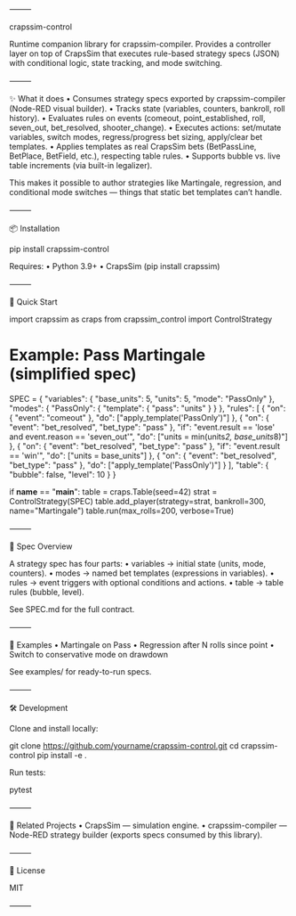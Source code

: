 ⸻

crapssim-control

Runtime companion library for crapssim-compiler.
Provides a controller layer on top of CrapsSim that executes rule-based strategy specs (JSON) with conditional logic, state tracking, and mode switching.

⸻

✨ What it does
	•	Consumes strategy specs exported by crapssim-compiler (Node-RED visual builder).
	•	Tracks state (variables, counters, bankroll, roll history).
	•	Evaluates rules on events (comeout, point_established, roll, seven_out, bet_resolved, shooter_change).
	•	Executes actions: set/mutate variables, switch modes, regress/progress bet sizing, apply/clear bet templates.
	•	Applies templates as real CrapsSim bets (BetPassLine, BetPlace, BetField, etc.), respecting table rules.
	•	Supports bubble vs. live table increments (via built-in legalizer).

This makes it possible to author strategies like Martingale, regression, and conditional mode switches — things that static bet templates can’t handle.

⸻

📦 Installation

pip install crapssim-control

Requires:
	•	Python 3.9+
	•	CrapsSim (pip install crapssim)

⸻

🚀 Quick Start

import crapssim as craps
from crapssim_control import ControlStrategy

# Example: Pass Martingale (simplified spec)
SPEC = {
  "variables": { "base_units": 5, "units": 5, "mode": "PassOnly" },
  "modes": {
    "PassOnly": { "template": { "pass": "units" } }
  },
  "rules": [
    { "on": { "event": "comeout" }, "do": ["apply_template('PassOnly')"] },
    { "on": { "event": "bet_resolved", "bet_type": "pass" },
      "if": "event.result == 'lose' and event.reason == 'seven_out'",
      "do": ["units = min(units*2, base_units*8)"] },
    { "on": { "event": "bet_resolved", "bet_type": "pass" },
      "if": "event.result == 'win'",
      "do": ["units = base_units"] },
    { "on": { "event": "bet_resolved", "bet_type": "pass" }, "do": ["apply_template('PassOnly')"] }
  ],
  "table": { "bubble": false, "level": 10 }
}

if __name__ == "__main__":
    table = craps.Table(seed=42)
    strat = ControlStrategy(SPEC)
    table.add_player(strategy=strat, bankroll=300, name="Martingale")
    table.run(max_rolls=200, verbose=True)


⸻

📖 Spec Overview

A strategy spec has four parts:
	•	variables → initial state (units, mode, counters).
	•	modes → named bet templates (expressions in variables).
	•	rules → event triggers with optional conditions and actions.
	•	table → table rules (bubble, level).

See SPEC.md for the full contract.

⸻

🧪 Examples
	•	Martingale on Pass
	•	Regression after N rolls since point
	•	Switch to conservative mode on drawdown

See examples/ for ready-to-run specs.

⸻

🛠 Development

Clone and install locally:

git clone https://github.com/yourname/crapssim-control.git
cd crapssim-control
pip install -e .

Run tests:

pytest


⸻

🤝 Related Projects
	•	CrapsSim — simulation engine.
	•	crapssim-compiler — Node-RED strategy builder (exports specs consumed by this library).

⸻

📜 License

MIT

⸻
